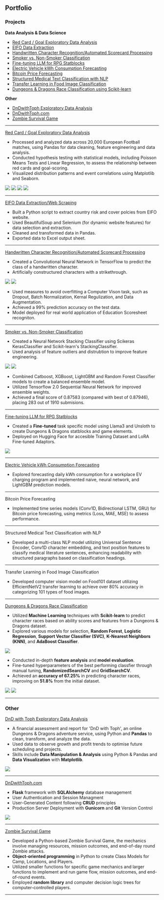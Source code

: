 ## Portfolio

### Projects
**Data Analysis & Data Science**
- [Red Card / Goal Exploratory Data Analysis](/#red-card-goal-analysis)
- [EIFO Data Extraction](/#eifo-data-extraction)
- [Handwritten Character Recognition/Automated Scorecard Processing](/#handwritten-character-recognition)
- [Smoker vs. Non-Smoker Classification](/#smoker-classification)
- [Fine-tuning LLM for RPG Statblocks](/#rpg-statblock-generator)
- [Electric Vehicle kWh Consumption Forecasting](#ev-kwh-consumption-forecasting)
- [Bitcoin Price Forecasting](#bitcoin-price-forecasting)
- [Structured Medical Text Classification with NLP](#medical-text-classification)
- [Transfer Learning in Food Image Classification](#food-image-classification)
- [Dungeons & Dragons Race Classification using Scikit-learn](/#dnd-race-classification)

**Other**
- [DnDwithToph Exploratory Data Analysis](/#dndwithtoph-eda)
- [DnDwithToph.com](/#dndwithtoph)
- [Zombie Survival Game](/#zombie)

<div id='red-card-goal-analysis'></div>

---

[Red Card / Goal Exploratory Data Analysis](/red-card-goal-analysis.md)

- Processed and analyzed data across 20,000 European Football matches, using Pandas for data cleaning, feature engineering and data analysis.
- Conducted hypothesis testing with statistical models, including Poisson Means Tests and Linear Regression, to assess the relationship between red cards and goal-scoring.
- Visualized distribution patterns and event correlations using Matplotlib and Seaborn.

<img src="images/rcg_red_card_frequency.png?raw=true"/>
<img src="images/rcd_per_minute.png?raw=true"/>
<img src="images/rcg_linear_regression.png?raw=true"/>
<img src="images/rcg_goal_vs_poisson.png?raw=true"/>

<div id='eifo-data-extraction'></div>

---

[EIFO Data Extraction/Web Scraping](/eifo-data-extraction.md)

- Built a Python script to extract country risk and cover polcies from EIFO website.
- Used BeautifulSoup and Selenium (for dynamic website features) for data selection and extraction.
- Cleaned and transformed data in Pandas.
- Exported data to Excel output sheet.

<div id='handwritten-character-recognition'></div>

---

[Handwritten Character Recognition/Automated Scorecard Processing](/handwritten-character-recognition.md)

- Created a Convolutional Neural Network in TensorFlow to predict the class of a handwritten character.
- Artificially constructured characters with a strikethrough.
<img src="images/character-display-grid-normal.png?raw=true"/>
<img src="images/character-display-grid-strikethrough.png?raw=true"/>

- Used measures to avoid overfitting a Computer Vison task, such as Dropout, Batch Normalization, Kernal Regulization, and Data Augmentation.
- Achieved a 99% prediction accuracy on the test data.
- Model deployed for real world application of Education Scoresheet recogniton.

<div id='smoker-classification'></div>

---

[Smoker vs. Non-Smoker Classification](/smoker-classification.md)

- Created a Neural Network Stacking Classifier using Scikeras KerasClassifier and Scikit-learn's StackingClassifier.
- Used analysis of feature outliers and distrubtion to improve feature engineering.
<img src="images/smoker-outlier-distribution.png?raw=true"/>
<img src="images/smoker-outlier-distribution-2.png?raw=true"/>

- Combined Catboost, XGBoost, LightGBM and Random Forest Classifier models to create a balanced ensemble model.
- Utilized Tensorflow 2.0 Sequential Neural Network for improved ensemble weights.
- Achieved a final score of 0.87583 (compared with best of 0.87946), placing 283 out of 1910 submisions.

<div id='rpg-statblock-generator'></div>

---

[Fine-tuning LLM for RPG Statblocks](/rpg-statblock-generator.md)

- Created a **Fine-tuned** task specific model using Llama3 and Unsloth to create Dungeons & Dragons statblocks and game elements.
- Deployed on Hugging Face for accesible Training Dataset and LoRA Fine-tuned Adaptors.
<img src="images/dnd-statblock-generator-1.png"/>

<div id='ev-kwh-consumption-forecasting'></div>

---

[Electric Vehicle kWh Consumption Forecasting](/ev-kwh-consumption-forecasting.md)

- Explored forecasting daily kWh consumption for a workplace EV charging program and implemented naive, neural network, and LightGBM prediction models.

<div id='bitcoin-price-forecasting'></div>

---

Bitcoin Price Forecasting

- Implemented time series models (Conv1D, Bidirectional LSTM, GRU) for Bitcoin price forecasting, using metrics (Loss, MAE, MSE) to assess performance.


<div id='medical-text-classification'></div>

---

Structured Medical Text Classification with NLP

- Developed a multi-class NLP model utilizing Universal Sentence Encoder, Conv1D character embedding, and text position features to classify medical literature sentences, enhancing readability with structured paragraphs based on classification headings.

<div id='food-image-classification'></div>

---

Transfer Learning in Food Image Classification

- Developed computer vision model on Food101 dataset utilizing EfficientNetV2 transfer learning to achieve over 80% accuracy in categorizing 101 types of food images.

<div id='dnd-race-classification'></div>

---

[Dungeons & Dragons Race Classification](/dnd-race-classification.md)

- Utilized **Machine Learning** techniques with **Scikit-learn** to predict character races based on ability scores and features from a Dungeons & Dragons dataset.
- Explored various models for selection, **Random Forest**, **Logistic Regression**, **Support Vector Classifier (SVC)**, **K-Nearest Neighbors (KNN)**, and **AdaBoost Classifier**.
<img src="images/dnd-model-baseline-comparison.png?raw=true"/>

- Conducted in-depth **feature analysis** and **model evaluation**.
- Fine-tuned hyperparameters of the best performing classfier through manual tuning, **RandomizedSearchCV** and **GridSearchCV**.
- Achieved an **accuracy of 67.25%** in predicting character races, improving on **51.8%** from the initial dataset.
<img src="images/dnd-rf-n-estimators.png?raw=true"/>
<img src="images/dnd-rf-cv-metrics.png?raw=true"/>

---

<div id='eda'></div>

### Other

[DnD with Toph Exploratory Data Analysis](/dndwithtoph-eda.md)
- A financial assessment and report for 'DnD with Toph', an online Dungeons & Dragons adventure service, using Python and **Pandas** to clean, transform, and analyze the data.
- Used data to observe growth and profit trends to optimise future scheduling and projects.
- Skills include **Data Manipulation & Analysis** using Python & Pandas and **Data Visualization** with **Matplotlib**.

<img src="images/eda-optimal-timeslot.png?raw=true"/>
<div id='dndwithtoph'></div>

---

[DnDwithToph.com](https://dev.dndwithtoph.com/)
- **Flask** framework with **SQLAlchemy** database management
- User Authentication and Session Managment
- User-Generated Content following **CRUD** principles
- Production Server Deployment with **Gunicorn** and **Git** Version Control
  
<img src="images/dndwithtoph.png?raw=true"/>
<div id='zombie'></div>

---

[Zombie Survival Game](/zombie-survival.md/)
- Developed a Python-based Zombie Survival Game, the mechanics involve managing resources, mission outcomes, and end-of-day round Zombie attacks.
- **Object-oriented programming** in Python to create Class Models for Camp, Locations, and Players.
- Utilized smaller functions for specific game mechanics and larger functions to implement and run game flow, mission outcomes, and end-of-round events.
- Employed **random library** and computer decision logic trees for computer-controlled players.

---
